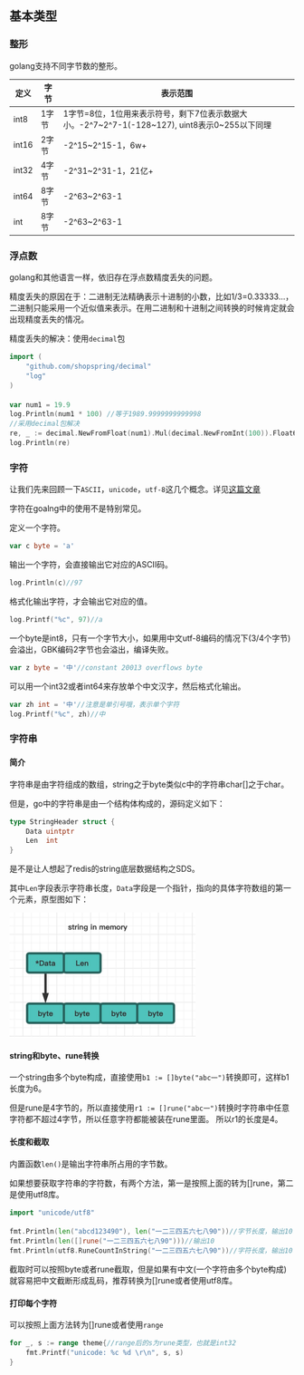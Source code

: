 ## 基本类型

### 整形

golang支持不同字节数的整形。

|定义|字节|表示范围|
|---|---|---|
|int8|1字节|1字节=8位，1位用来表示符号，剩下7位表示数据大小。-2^7~2^7-1(-128~127), uint8表示0~255以下同理|
|int16|2字节|-2^15~2^15-1，6w+|
|int32|4字节|-2^31~2^31-1，21亿+|
|int64|8字节|-2^63~2^63-1|
|int|8字节|-2^63~2^63-1|

### 浮点数

golang和其他语言一样，依旧存在浮点数精度丢失的问题。

精度丢失的原因在于：二进制无法精确表示十进制的小数，比如1/3=0.33333...，二进制只能采用一个近似值来表示。在用二进制和十进制之间转换的时候肯定就会出现精度丢失的情况。

精度丢失的解决：使用`decimal`包

```Go
import (
	"github.com/shopspring/decimal"
	"log"
)

var num1 = 19.9
log.Println(num1 * 100) //等于1989.9999999999998
//采用decimal包解决
re, _ := decimal.NewFromFloat(num1).Mul(decimal.NewFromInt(100)).Float64()
log.Println(re)
```

### 字符

让我们先来回顾一下`ASCII`，`unicode`，`utf-8`这几个概念。详见[这篇文章](/knowledge/linux/base/coding.html)

字符在goalng中的使用不是特别常见。

定义一个字符。
```Go
var c byte = 'a'
```

输出一个字符，会直接输出它对应的ASCII码。
```Go
log.Println(c)//97
```

格式化输出字符，才会输出它对应的值。
```Go
log.Printf("%c", 97)//a
```

一个byte是int8，只有一个字节大小，如果用中文utf-8编码的情况下(3/4个字节)会溢出，GBK编码2字节也会溢出，编译失败。
```Go
var z byte = '中'//constant 20013 overflows byte
```

可以用一个int32或者int64来存放单个中文汉字，然后格式化输出。
```Go
var zh int = '中'//注意是单引号哦，表示单个字符
log.Printf("%c", zh)//中
```

### 字符串

#### 简介

字符串是由字符组成的数组，string之于byte类似c中的字符串char[]之于char。

但是，go中的字符串是由一个结构体构成的，源码定义如下：

```Go
type StringHeader struct {
	Data uintptr
	Len  int
}
```

是不是让人想起了redis的string底层数据结构之SDS。

其中`Len`字段表示字符串长度，`Data`字段是一个指针，指向的具体字符数组的第一个元素，原型图如下：

![img.png](../assets/string_in_memory.png)

#### string和byte、rune转换

一个string由多个byte构成，直接使用`b1 := []byte("abc一")`转换即可，这样b1长度为6。

但是rune是4字节的，所以直接使用`r1 := []rune("abc一")`转换时字符串中任意字符都不超过4字节，所以任意字符都能被装在rune里面。
所以r1的长度是4。

#### 长度和截取

内置函数`len()`是输出字符串所占用的字节数。

如果想要获取字符串的字符数，有两个方法，第一是按照上面的转为[]rune，第二是使用utf8库。

```Go
import "unicode/utf8"

fmt.Println(len("abcd123490"), len("一二三四五六七八90"))//字节长度，输出10 26
fmt.Println(len([]rune("一二三四五六七八90")))//输出10
fmt.Println(utf8.RuneCountInString("一二三四五六七八90"))//字符长度，输出10
```

截取时可以按照byte或者rune截取，但是如果有中文(一个字符由多个byte构成)就容易把中文截断形成乱码，推荐转换为[]rune或者使用utf8库。

#### 打印每个字符

可以按照上面方法转为[]rune或者使用`range`

```Go
for _, s := range theme{//range后的s为rune类型，也就是int32
    fmt.Printf("unicode: %c %d \r\n", s, s)
}
```
